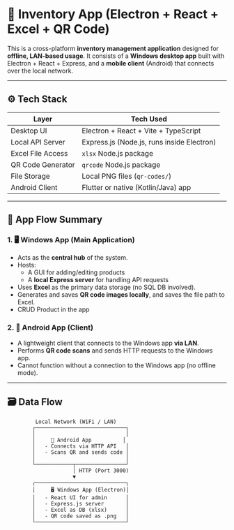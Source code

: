 # 🧾 Inventory App (Electron + React + Excel + QR Code)

This is a cross-platform **inventory management application** designed for **offline, LAN-based usage**. It consists of a **Windows desktop app** built with Electron + React + Express, and a **mobile client** (Android) that connects over the local network.

---

## ⚙️ Tech Stack

| Layer             | Tech Used                                 |
|-------------------|-------------------------------------------|
| Desktop UI        | Electron + React + Vite + TypeScript      |
| Local API Server  | Express.js (Node.js, runs inside Electron)|
| Excel File Access | `xlsx` Node.js package                    |
| QR Code Generator | `qrcode` Node.js package                  |
| File Storage      | Local PNG files (`qr-codes/`)             |
| Android Client    | Flutter or native (Kotlin/Java) app       |

---

## 🔄 App Flow Summary

### 1. 🖥 Windows App (Main Application)

- Acts as the **central hub** of the system.
- Hosts:
  - A GUI for adding/editing products
  - A **local Express server** for handling API requests
- Uses **Excel** as the primary data storage (no SQL DB involved).
- Generates and saves **QR code images locally**, and saves the file path to Excel.
- CRUD Product in the app

### 2. 📱 Android App (Client)

- A lightweight client that connects to the Windows app **via LAN**.
- Performs **QR code scans** and sends HTTP requests to the Windows app.
- Cannot function without a connection to the Windows app (no offline mode).

---

## 🗃️ Data Flow

```text
         Local Network (WiFi / LAN)
        ┌─────────────────────────────┐
        │                             │
        │     📱 Android App          │
        │   - Connects via HTTP API   │
        │   - Scans QR and sends code │
        │                             │
        └────────────┬────────────────┘
                     │ HTTP (Port 3000)
                     ▼
        ┌─────────────────────────────┐
        │     🖥 Windows App (Electron)│
        │   - React UI for admin      │
        │   - Express.js server       │
        │   - Excel as DB (xlsx)      │
        │   - QR code saved as .png   │
        └─────────────────────────────┘
